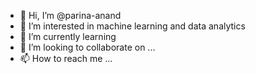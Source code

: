 - 👋 Hi, I’m @parina-anand
- 👀 I’m interested in machine learning and data analytics
- 🌱 I’m currently learning 
- 💞️ I’m looking to collaborate on ...
- 📫 How to reach me ...

<!---
parina-anand/parina-anand is a ✨ special ✨ repository because its `README.md` (this file) appears on your GitHub profile.
You can click the Preview link to take a look at your changes.
--->
